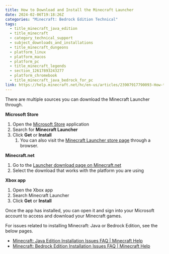 ```yaml
---
title: How to Download and Install the Minecraft Launcher
date: 2024-02-06T19:18:26Z
categories: "Minecraft: Bedrock Edition Technical"
tags:
  - title_minecraft_java_edition
  - title_minecraft
  - category_technical_support
  - subject_downloads_and_installations
  - title_minecraft_dungeons
  - platform_linux
  - platform_macos
  - platform_pc
  - title_minecraft_legends
  - section_12617893243277
  - platform_chromebook
  - title_minecraft_java_bedrock_for_pc
link: https://help.minecraft.net/hc/en-us/articles/23907917790093-How-to-Download-and-Install-the-Minecraft-Launcher
---
```


There are multiple sources you can download the Minecraft Launcher through.

**Microsoft Store**

1.  Open the [Microsoft Store](https://nam06.safelinks.protection.outlook.com/?url=https%3A%2F%2Faka.ms%2FMSStoreHome&data=05%7C02%7Cv-johnhansen%40microsoft.com%7C54d9061837674426b76608dc27412c95%7C72f988bf86f141af91ab2d7cd011db47%7C1%7C0%7C638428408081108321%7CUnknown%7CTWFpbGZsb3d8eyJWIjoiMC4wLjAwMDAiLCJQIjoiV2luMzIiLCJBTiI6Ik1haWwiLCJXVCI6Mn0%3D%7C0%7C%7C%7C&sdata=IuSZraS4s5yirUTaw0Upwx36YR4J5edk9aZbwQHQ8o4%3D&reserved=0) application
2.  Search for **Minecraft Launcher**
3.  Click **Get** or **Install**
    1.  You can also visit the [Minecraft Launcher store page](https://nam06.safelinks.protection.outlook.com/?url=https%3A%2F%2Fwww.xbox.com%2Fen-us%2Fgames%2Fstore%2Fminecraft-launcher%2F9pgw18npbzv5&data=05%7C02%7Cv-johnhansen%40microsoft.com%7C54d9061837674426b76608dc27412c95%7C72f988bf86f141af91ab2d7cd011db47%7C1%7C0%7C638428408081088840%7CUnknown%7CTWFpbGZsb3d8eyJWIjoiMC4wLjAwMDAiLCJQIjoiV2luMzIiLCJBTiI6Ik1haWwiLCJXVCI6Mn0%3D%7C0%7C%7C%7C&sdata=Lym%2BP6DXJ2ABQ2xBON4FGuG4VQOi4IUp3rkOlJqnIbk%3D&reserved=0) through a browser.

**Minecraft.net**

1.  Go to the [Launcher download page on Minecraft.net](https://www.minecraft.net/en-us/download)
2.  Select the download that works with the platform you are using

**Xbox app**

1.  Open the Xbox app
2.  Search Minecraft Launcher
3.  Click **Get** or **Install**

Once the app has installed, you can open it and sign into your Microsoft account to access and download your Minecraft games.

For issues related to installing Minecraft: Java or Bedrock Edition, see the below pages.

- [Minecraft: Java Edition Installation Issues FAQ \| Minecraft Help](../Minecraft-Java-Edition-Technical/Minecraft-Java-Edition-Installation-Issues-FAQ.md)
- [Minecraft: Bedrock Edition Installation Issues FAQ \| Minecraft Help](./Minecraft-Bedrock-Edition-Installation-Issues-FAQ.md)
